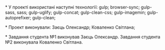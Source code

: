 \* У проекті використані наступні технології:
gulp;
browser-sync;
gulp-sass, sass;
gulp-uglify;
gulp-concat;
gulp-clean-css;
gulp-imagemin;
gulp-autoprefixer;
gulp-clean;

\* Проект виконували:
Заєць Олександр;
Коваленко Світлана;

\* Завдання студента №1 виконував Заєць Олександр.
Завдання студента №2 виконувала Коваленко Світлана.
